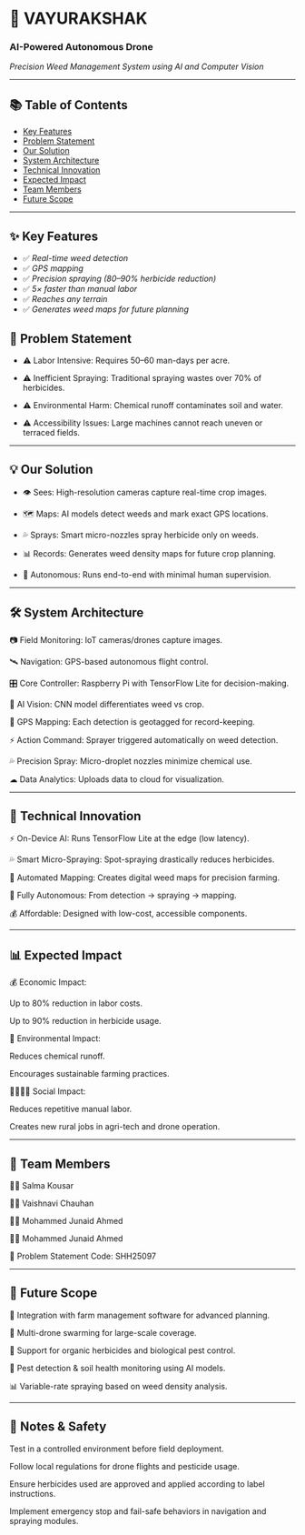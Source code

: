 

# 🌿 VAYURAKSHAK
### AI-Powered Autonomous Drone  
*Precision Weed Management System using AI and Computer Vision*

---

## 📚 Table of Contents
- [Key Features](#-key-features)
- [Problem Statement](#-problem-statement)
- [Our Solution](#-our-solution)
- [System Architecture](#-system-architecture)
- [Technical Innovation](#-technical-innovation)
- [Expected Impact](#-expected-impact)
- [Team Members](#-team-members)
- [Future Scope](#-future-scope)


---

## ✨ Key Features  
- ✅ *Real-time weed detection*  
- ✅ *GPS mapping*  
- ✅ *Precision spraying (80–90% herbicide reduction)*  
- ✅ *5× faster than manual labor*  
- ✅ *Reaches any terrain*  
- ✅ *Generates weed maps for future planning*

## 🎯 Problem Statement

- ⚠ Labor Intensive: Requires 50–60 man-days per acre.

- ⚠ Inefficient Spraying: Traditional spraying wastes over 70% of herbicides.

- ⚠ Environmental Harm: Chemical runoff contaminates soil and water.

- ⚠ Accessibility Issues: Large machines cannot reach uneven or terraced fields.



---

## 💡 Our Solution

- 👁 Sees: High-resolution cameras capture real-time crop images.

- 🗺 Maps: AI models detect weeds and mark exact GPS locations.

- 💦 Sprays: Smart micro-nozzles spray herbicide only on weeds.

- 📊 Records: Generates weed density maps for future crop planning.

- 🤖 Autonomous: Runs end-to-end with minimal human supervision.



---

## 🛠 System Architecture

📷 Field Monitoring: IoT cameras/drones capture images.

🛰 Navigation: GPS-based autonomous flight control.

🎛 Core Controller: Raspberry Pi with TensorFlow Lite for decision-making.

🧠 AI Vision: CNN model differentiates weed vs crop.

📍 GPS Mapping: Each detection is geotagged for record-keeping.

⚡ Action Command: Sprayer triggered automatically on weed detection.

💦 Precision Spray: Micro-droplet nozzles minimize chemical use.

☁ Data Analytics: Uploads data to cloud for visualization.



---

## 🔬 Technical Innovation

⚡ On-Device AI: Runs TensorFlow Lite at the edge (low latency).

💦 Smart Micro-Spraying: Spot-spraying drastically reduces herbicides.

📍 Automated Mapping: Creates digital weed maps for precision farming.

🤖 Fully Autonomous: From detection → spraying → mapping.

💰 Affordable: Designed with low-cost, accessible components.



---

## 📊 Expected Impact

💰 Economic Impact:

Up to 80% reduction in labor costs.

Up to 90% reduction in herbicide usage.


🌱 Environmental Impact:

Reduces chemical runoff.

Encourages sustainable farming practices.


👨‍👩‍👧‍👦 Social Impact:

Reduces repetitive manual labor.

Creates new rural jobs in agri-tech and drone operation.




---

## 👥 Team Members

👩‍💻 Salma Kousar

👩‍💻 Vaishnavi Chauhan

👨‍💻 Mohammed Junaid Ahmed

👨‍💻 Mohammed Junaid Ahmed


📌 Problem Statement Code: SHH25097


---

## 🚀 Future Scope

🔗 Integration with farm management software for advanced planning.

🤝 Multi-drone swarming for large-scale coverage.

🌱 Support for organic herbicides and biological pest control.

🐛 Pest detection & soil health monitoring using AI models.

📊 Variable-rate spraying based on weed density analysis.


---
## 🧾 Notes & Safety

Test in a controlled environment before field deployment.

Follow local regulations for drone flights and pesticide usage.

Ensure herbicides used are approved and applied according to label instructions.

Implement emergency stop and fail-safe behaviors in navigation and spraying modules.






